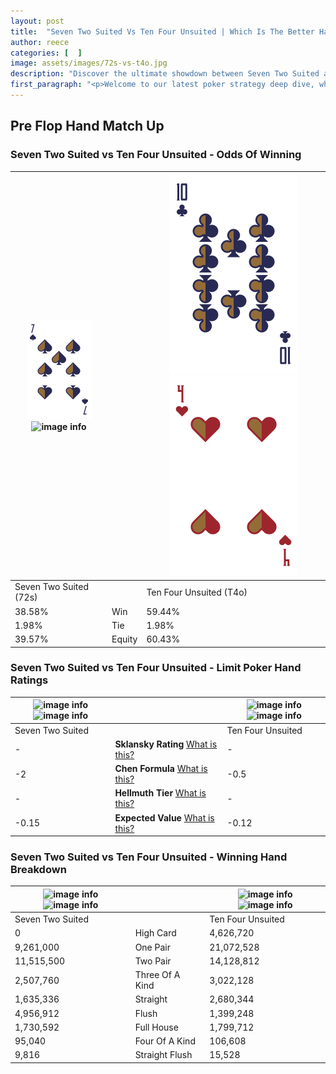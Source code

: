 ```yaml
---
layout: post
title:  "Seven Two Suited Vs Ten Four Unsuited | Which Is The Better Hand In Poker? A Complete Guide"
author: reece
categories: [  ]
image: assets/images/72s-vs-t4o.jpg
description: "Discover the ultimate showdown between Seven Two Suited and Ten Four Unsuited in poker! Uncover the odds, strategies, and scenarios where one hand triumphs over the other. Get ready to up your poker game with this thrilling analysis."
first_paragraph: "<p>Welcome to our latest poker strategy deep dive, where we're pitting two distinct hands against each other in a high-stakes showdown: Seven Two Suited vs Ten Four Unsuited.</p><p>In the dynamic world of poker, every decision counts, and knowing which hand holds the upper hand is key to your success at the table.</p><p>In this article, we'll dissect these two hands, explore the scenarios where one dominates the other, and equip you with the knowledge to make strategic choices that can tip the odds in your favor.</p><p>Get ready to unravel the intriguing dynamics of these poker hands and elevate your game to new heights.</p>"
---
```




[comment]: # (sp0)

## Pre Flop Hand Match Up

<div class="table hand-ratings" markdown="1"> 



### Seven Two Suited vs Ten Four Unsuited - Odds Of Winning


    
| ![image info](assets/images/hand1/7.png) ![image info](assets/images/hand1/2s.png) |  | ![image info](assets/images/hand2/T.png) ![image info](assets/images/hand2/4o.png) |
| -------- | -------- | -------- |
| Seven Two Suited (72s) |  | Ten Four Unsuited (T4o) |
| 38.58% | Win | 59.44% |
| 1.98% | Tie | 1.98% |
| 39.57% | Equity | 60.43% |




[comment]: # (sp1)



### Seven Two Suited vs Ten Four Unsuited - Limit Poker Hand Ratings


    
| ![image info](https://www.riverpairs.com/assets/images/hand1/7.png) ![image info](https://www.riverpairs.com/assets/images/hand1/2s.png) |  | ![image info](https://www.riverpairs.com/assets/images/hand2/T.png) ![image info](https://www.riverpairs.com/assets/images/hand2/4o.png) |
| -------- | -------- | -------- |
| Seven Two Suited |  | Ten Four Unsuited |
| - | **Sklansky Rating** [What is this?](/sklansky-rating-explained) | - |
| -2 | **Chen Formula** [What is this?](/chen-formula-explained) | -0.5 |
| - | **Hellmuth Tier** [What is this?](/Hellmuth-tier-explained) | - |
| -0.15 | **Expected Value** [What is this?](/expected-value-explained) | -0.12 |




[comment]: # (sp2)



### Seven Two Suited vs Ten Four Unsuited - Winning Hand Breakdown


    
| ![image info](https://www.riverpairs.com/assets/images/hand1/7.png) ![image info](https://www.riverpairs.com/assets/images/hand1/2s.png) |  | ![image info](https://www.riverpairs.com/assets/images/hand2/T.png) ![image info](https://www.riverpairs.com/assets/images/hand2/4o.png) |
| -------- | -------- | -------- |
| Seven Two Suited |  | Ten Four Unsuited |
| 0 | High Card | 4,626,720 |
| 9,261,000 | One Pair | 21,072,528 |
| 11,515,500 | Two Pair | 14,128,812 |
| 2,507,760 | Three Of A Kind | 3,022,128 |
| 1,635,336 | Straight | 2,680,344 |
| 4,956,912 | Flush | 1,399,248 |
| 1,730,592 | Full House | 1,799,712 |
| 95,040 | Four Of A Kind | 106,608 |
| 9,816 | Straight Flush | 15,528 |




[comment]: # (sp3)



</div>

[comment]: # (sp4)



[comment]: # (sp5)

